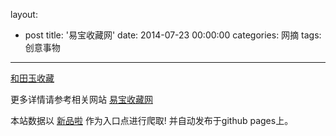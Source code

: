 layout: 
  - post 
title: '易宝收藏网' 
date: 2014-07-23 00:00:00 
categories: 网摘 
tags: 创意事物 
---

<a href="http://xinpinla.com/product/223" title="查看产品详情">
								和田玉收藏							</a>  

更多详情请参考相关网站 [易宝收藏网](http://www.yibaosc.com)  

本站数据以 [新品啦](http://xinpinla.com/) 作为入口点进行爬取! 并自动发布于github pages上。  
